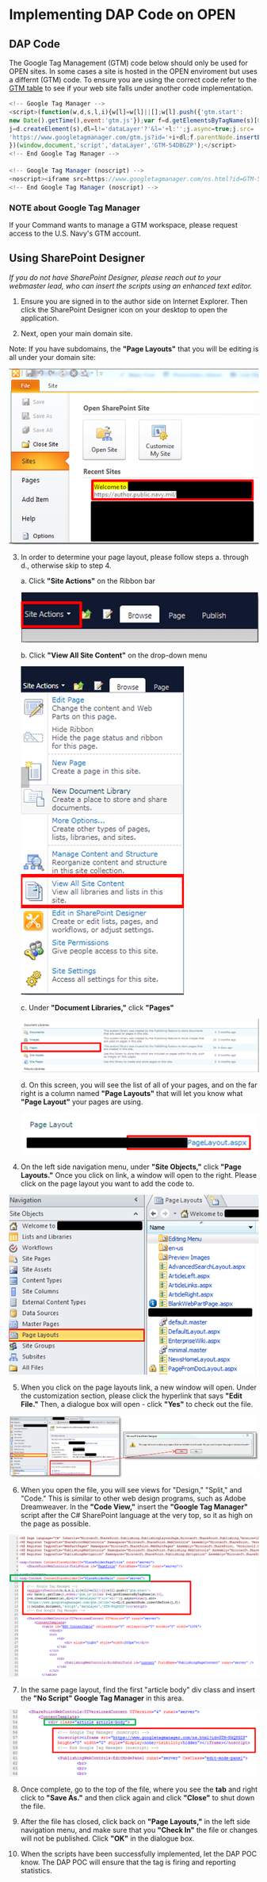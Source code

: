 # Implementing DAP Code on OPEN

## DAP Code
The Google Tag Management (GTM) code below should only be used for OPEN sites. In some cases a site is hosted in the OPEN enviroment but uses a differnt (GTM) code. To ensure you are using the correct code refer to the [GTM table](https://github.com/usnavy/DAP-Implementation/blob/master/GTM-table.md) to see if your web site falls under another code implementation. 

```javascript
<!-- Google Tag Manager -->
<script>(function(w,d,s,l,i){w[l]=w[l]||[];w[l].push({'gtm.start':
new Date().getTime(),event:'gtm.js'});var f=d.getElementsByTagName(s)[0],
j=d.createElement(s),dl=l!='dataLayer'?'&l='+l:'';j.async=true;j.src=
'https://www.googletagmanager.com/gtm.js?id='+i+dl;f.parentNode.insertBefore(j,f);
})(window,document,'script','dataLayer','GTM-54DBGZP');</script>
<!-- End Google Tag Manager -->

<!-- Google Tag Manager (noscript) -->
<noscript><iframe src=https://www.googletagmanager.com/ns.html?id=GTM-54DBGZP height="0" width="0" style="display:none;visibility:hidden"></iframe></noscript>
<!-- End Google Tag Manager (noscript) -->
```

### NOTE about Google Tag Manager
If your Command wants to manage a GTM workspace, please request access to the U.S. Navy's GTM account. 

## Using SharePoint Designer
*If you do not have SharePoint Designer, please reach out to your webmaster lead, who can insert the scripts using an enhanced text editor.*
  
  1. Ensure you are signed in to the author side on Internet Explorer. Then click the SharePoint Designer icon on your desktop to open the application.
  
  2. Next, open your main domain site.
  
  Note: If you have subdomains, the **"Page Layouts"** that you will be editing is all under your domain site:
  
  ![alt text](https://github.com/Photomate78/DAP-Implementation/blob/master/images/image-1.PNG "Logo Title Text 1")
  
  
  3. In order to determine your page layout, please follow steps a. through d., otherwise skip to step 4.
     
     a. Click **"Site Actions"** on the Ribbon bar
     
      ![alt text](https://github.com/Photomate78/DAP-Implementation/blob/master/images/image-2.PNG "Logo Title Text 2")
     
     b. Click **"View All Site Content"** on the drop-down menu
     
      ![alt text](https://github.com/Photomate78/DAP-Implementation/blob/master/images/image-3.PNG "Logo Title Text 3")
     
     c. Under **"Document Libraries,"** click **"Pages"**
     
     ![alt text](https://github.com/Photomate78/DAP-Implementation/blob/master/images/image-4.PNG "Logo Title Text 4")
     
     d. On this screen, you will see the list of all of your pages, and on the far right is a column named **"Page Layouts"** that will let you know what **"Page Layout"** your pages are using.
     
     ![alt text](https://github.com/Photomate78/DAP-Implementation/blob/master/images/image-5.PNG "Logo Title Text 5")
  
  4. On the left side navigation menu, under **"Site Objects,"** click **"Page Layouts."** Once you click on link, a window will open to the right. Please click on the page layout you want to add the code to.
  
  ![alt text](https://github.com/Photomate78/DAP-Implementation/blob/master/images/image-6.PNG "Logo Title Text 6")
  
  5. When you click on the page layouts link, a new window will open. Under the customization section, please click the hyperlink that says **"Edit File."** Then, a dialogue box will open - click **"Yes"** to check out the file. 
  
  ![alt text](https://github.com/Photomate78/DAP-Implementation/blob/master/images/image-7.PNG "Logo Title Text 7")
  
  6. When you open the file, you will see views for "Design," "Split," and "Code." This is similar to other web design programs, such as Adobe Dreamweaver. In the **"Code View,"** insert the **"Google Tag Manager"** script after the C# SharePoint language at the very top, so it as high on the page as possible. 
  
  ![alt text](https://github.com/Photomate78/DAP-Implementation/blob/master/images/image-8.PNG "Logo Title Text 8")
  
  7. In the same page layout, find the first "article body" div class and insert the **"No Script" Google Tag Manager** in this area.
  
  ![alt text](https://github.com/Photomate78/DAP-Implementation/blob/master/images/image-9.PNG "Logo Title Text 9")
  
  8. Once complete, go to the top of the file, where you see the **tab** and right click to **"Save As."** and then click again and click **"Close"** to shut down the file. 
  
  9. After the file has closed, click back on **"Page Layouts,"** in the left side navigation menu, and make sure that you **"Check In"** the file or changes will not be published. Click **"OK"** in the dialogue box. 
  
 10. When the scripts have been successfully implemented, let the DAP POC know. The DAP POC will ensure that the tag is firing and reporting statistics.  
  
